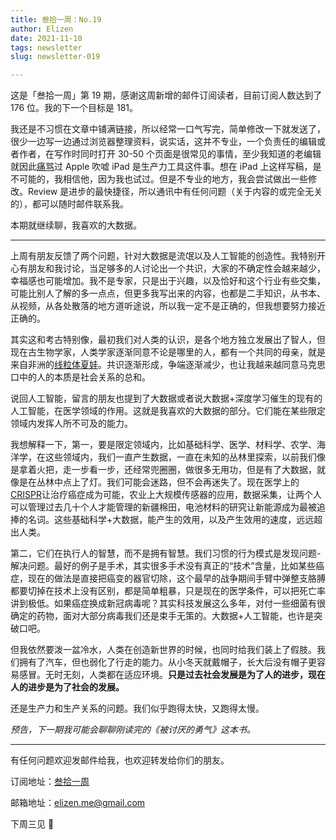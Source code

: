 ```yaml
---
title: 叁拾一周：No.19
author: Elizen
date: 2021-11-10
tags: newsletter
slug: newsletter-019

---
```

这是「叁拾一周」第 19 期，感谢这周新增的邮件订阅读者，目前订阅人数达到了 176 位。我的下一个目标是 181。

我还是不习惯在文章中铺满链接，所以经常一口气写完，简单修改一下就发送了，很少一边写一边通过浏览器整理资料，说实话，这并不专业，一个负责任的编辑或者作者，在写作时同时打开 30-50 个页面是很常见的事情，至少我知道的老编辑就因此[痛骂](https://www.xiaoyuzhoufm.com/episode/616132c6b1d47fe013c8665c?s=eyJ1IjogIjVlN2RhNjg0YjNjNWJjYTVmNjQyMWVkYiJ9)过 Apple 吹嘘 iPad 是生产力工具这件事。想在 iPad 上这样写稿，是不可能的，我相信他，因为我也试过。但是不专业的地方，我会尝试做出一些修改。Review 是进步的最快捷径，所以通讯中有任何问题（关于内容的或完全无关的），都可以随时邮件联系我。

本期就继续聊，我喜欢的大数据。

----

上周有朋友反馈了两个问题，针对大数据是流氓以及人工智能的创造性。我特别开心有朋友和我讨论，当足够多的人讨论出一个共识，大家的不确定性会越来越少，幸福感也可能增加。我不是专家，只是出于兴趣，以及恰好和这个行业有些交集，可能比别人了解的多一点点，但更多我写出来的内容，也都是二手知识，从书本、从视频，从各处散落的地方道听途说，所以我一定不是正确的，但我想要努力接近正确的。

其实这和考古特别像，最初我们对人类的认识，是各个地方独立发展出了智人，但现在古生物学家，人类学家逐渐同意不论是哪里的人，都有一个共同的母亲，就是来自非洲的[线粒体夏娃](https://zh.wikipedia.org/wiki/%E7%B2%92%E7%B7%9A%E9%AB%94%E5%A4%8F%E5%A8%83)。共识逐渐形成，争端逐渐减少，也让我越来越同意马克思口中的人的本质是社会关系的总和。

说回人工智能，留言的朋友也提到了大数据或者说大数据+深度学习催生的现有的人工智能，在医学领域的作用。这就是我喜欢的大数据的部分。它们能在某些限定领域内发挥人所不可及的能力。

我想解释一下，第一，要是限定领域内，比如基础科学、医学、材料学、农学、海洋学，在这些领域内，我们一直产生数据，一直在未知的丛林里探索，以前我们像是拿着火把，走一步看一步，还经常兜圈圈，做很多无用功，但是有了大数据，就像是在丛林中点上了灯。我们可能会迷路，但不会再迷失了。现在医学上的[CRISPR](https://en.wikipedia.org/wiki/CRISPR)让治疗癌症成为可能，农业上大规模传感器的应用，数据采集，让两个人可以管理过去几十个人才能管理的新疆棉田，电池材料的研究让新能源成为最被追捧的名词。这些基础科学+大数据，能产生的效用，以及产生效用的速度，远远超出人类。

第二，它们在执行人的智慧，而不是拥有智慧。我们习惯的行为模式是发现问题-解决问题。最好的例子是手术，其实很多手术没有真正的“技术”含量，比如某些癌症，现在的做法是直接把癌变的器官切除，这个最早的战争期间手臂中弹整支胳膊都要切掉在技术上没有区别，都是简单粗暴，只是现在的医学条件，可以把死亡率讲到极低。如果癌症换成新冠病毒呢？其实科技发展这么多年，对付一些细菌有很确定的药物，面对大部分病毒我们还是束手无策的。大数据+人工智能，也许是突破口吧。

但我依然要泼一盆冷水，人类在创造新世界的时候，也同时给我们装上了假肢。我们拥有了汽车，但也弱化了行走的能力。从小冬天就戴帽子，长大后没有帽子更容易感冒。无时无刻，人类都在适应环境。**只是过去社会发展是为了人的进步，现在人的进步是为了社会的发展。**

还是生产力和生产关系的问题。我们似乎跑得太快，又跑得太慢。

*预告，下一期我可能会聊聊刚读完的《被讨厌的勇气》这本书。*

----

有任何问题欢迎发邮件给我，也欢迎转发给你们的朋友。

订阅地址：[叁拾一周](https://elizen.zhubai.love/)

邮箱地址：[elizen.me@gmail.com](mailto:elizen.me@gmail.com)

下周三见 👋